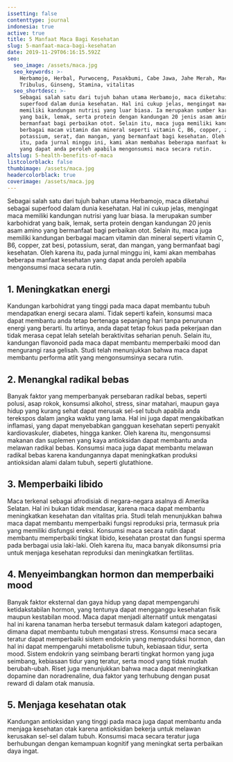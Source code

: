 ```yaml
---
issetting: false
contenttype: journal
indonesia: true
active: true
title: 5 Manfaat Maca Bagi Kesehatan
slug: 5-manfaat-maca-bagi-kesehatan
date: 2019-11-29T06:16:15.592Z
seo:
  seo_image: /assets/maca.jpg
  seo_keywords: >-
    Herbamojo, Herbal, Purwoceng, Pasakbumi, Cabe Jawa, Jahe Merah, Maca,
    Tribulus, Ginseng, Stamina, vitalitas
  seo_shortdesc: >-
    Sebagai salah satu dari tujuh bahan utama Herbamojo, maca diketahui sebagai
    superfood dalam dunia kesehatan. Hal ini cukup jelas, mengingat maca
    memiliki kandungan nutrisi yang luar biasa. Ia merupakan sumber karbohidrat
    yang baik, lemak, serta protein dengan kandungan 20 jenis asam amino yang
    bermanfaat bagi perbaikan otot. Selain itu, maca juga memiliki kandungan
    berbagai macam vitamin dan mineral seperti vitamin C, B6, copper, zat besi,
    potassium, serat, dan mangan, yang bermanfaat bagi kesehatan. Oleh karena
    itu, pada jurnal minggu ini, kami akan membahas beberapa manfaat kesehatan
    yang dapat anda peroleh apabila mengonsumsi maca secara rutin.
altslug: 5-health-benefits-of-maca
listcolorblack: false
thumbimage: /assets/maca.jpg
headercolorblack: true
coverimage: /assets/maca.jpg
---
```


Sebagai salah satu dari tujuh bahan utama Herbamojo, maca diketahui sebagai superfood dalam dunia kesehatan. Hal ini cukup jelas, mengingat maca memiliki kandungan nutrisi yang luar biasa. Ia merupakan sumber karbohidrat yang baik, lemak, serta protein dengan kandungan 20 jenis asam amino yang bermanfaat bagi perbaikan otot. Selain itu, maca juga memiliki kandungan berbagai macam vitamin dan mineral seperti vitamin C, B6, copper, zat besi, potassium, serat, dan mangan, yang bermanfaat bagi kesehatan. Oleh karena itu, pada jurnal minggu ini, kami akan membahas beberapa manfaat kesehatan yang dapat anda peroleh apabila mengonsumsi maca secara rutin.

## 1. Meningkatkan energi

Kandungan karbohidrat yang tinggi pada maca dapat membantu tubuh mendapatkan energi secara alami. Tidak seperti kafein, konsumsi maca dapat membantu anda tetap bertenaga sepanjang hari tanpa penurunan energi yang berarti. Itu artinya, anda dapat tetap fokus pada pekerjaan dan tidak merasa cepat lelah setelah beraktivitas seharian penuh. Selain itu, kandungan flavonoid pada maca dapat membantu memperbaiki mood dan mengurangi rasa gelisah. Studi telah menunjukkan bahwa maca dapat membantu performa atlit yang mengonsumsinya secara rutin.

## 2. Menangkal radikal bebas

Banyak faktor yang memperbanyak persebaran radikal bebas, seperti polusi, asap rokok, konsumsi alkohol, stress, sinar matahari, maupun gaya hidup yang kurang sehat dapat merusak sel-sel tubuh apabila anda terekspos dalam jangka waktu yang lama. Hal ini juga dapat mengakibatkan inflamasi, yang dapat menyebabkan gangguan kesehatan seperti penyakit kardiovaskuler, diabetes, hingga kanker. Oleh karena itu, mengonsumsi makanan dan suplemen yang kaya antioksidan dapat membantu anda melawan radikal bebas. Konsumsi maca juga dapat membantu melawan radikal bebas karena kandungannya dapat meningkatkan produksi antioksidan alami dalam tubuh, seperti glutathione.

## 3. Memperbaiki libido

Maca terkenal sebagai afrodisiak di negara-negara asalnya di Amerika Selatan. Hal ini bukan tidak mendasar, karena maca dapat membantu meningkatkan kesehatan dan vitalitas pria. Studi telah menunjukkan bahwa maca dapat membantu memperbaiki fungsi reproduksi pria, termasuk pria yang memiliki disfungsi ereksi. Konsumsi maca secara rutin dapat membantu memperbaiki tingkat libido, kesehatan prostat dan fungsi sperma pada berbagai usia laki-laki. Oleh karena itu, maca banyak dikonsumsi pria untuk menjaga kesehatan reproduksi dan meningkatkan fertilitas.

## 4. Menyeimbangkan hormon dan memperbaiki mood

Banyak faktor eksternal dan gaya hidup yang dapat mempengaruhi ketidakstabilan hormon, yang tentunya dapat mengganggu kesehatan fisik maupun kestabilan mood. Maca dapat menjadi alternatif untuk mengatasi hal ini karena tanaman herba tersebut termasuk dalam kategori adaptogen, dimana dapat membantu tubuh mengatasi stress. Konsumsi maca secara teratur dapat memperbaiki sistem endokrin yang memproduksi hormon, dan hal ini dapat mempengaruhi metabolisme tubuh, kebiasaan tidur, serta mood. Sistem endokrin yang seimbang berarti tingkat hormon yang juga seimbang, kebiasaan tidur yang teratur, serta mood yang tidak mudah berubah-ubah. Riset juga menunjukkan bahwa maca dapat meningkatkan dopamine dan noradrenaline, dua faktor yang terhubung dengan pusat reward di dalam otak manusia.

## 5. Menjaga kesehatan otak

Kandungan antioksidan yang tinggi pada maca juga dapat membantu anda menjaga kesehatan otak karena antioksidan bekerja untuk melawan kerusakan sel-sel dalam tubuh. Konsumsi maca secara teratur juga berhubungan dengan kemampuan kognitif yang meningkat serta perbaikan daya ingat.
